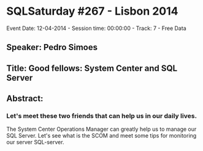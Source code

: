 # SQLSaturday #267 - Lisbon 2014
Event Date: 12-04-2014 - Session time: 00:00:00 - Track: 7 - Free Data
## Speaker: Pedro Simoes
## Title: Good fellows: System Center and SQL Server
## Abstract:
### Let's meet these two friends that can help us in our daily lives.
The System Center Operations Manager can greatly help us to manage our SQL Server.
Let's see what is the SCOM and meet some tips for monitoring our server SQL-server.
